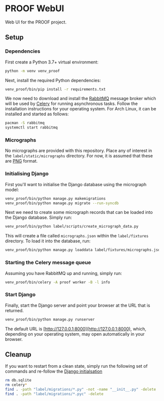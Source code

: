# PROOF WebUI

Web UI for the PROOF project.

## Setup

### Dependencies

First create a Python 3.7+ virtual environment:

```bash
python -m venv venv_proof
```

Next, install the required Python dependencies:

```bash
venv_proof/bin/pip install -r requirements.txt
```

We now need to download and install the [RabbitMQ](https://www.rabbitmq.com)
message broker which will be used by [Celery](http://www.celeryproject.org)
for running asynchronous tasks. Follow the installation instructions for
your operating system. For Arch Linux, it can be installed and started as
follows:

```bash
pacman -S rabbitmq
systemctl start rabbitmq
```

### Micrographs

No micrographs are provided with this repository. Place any of interest in
the `label/static/micrographs` directory. For now, it is assumed that these
are [PNG](https://en.wikipedia.org/wiki/Portable_Network_Graphics) format.

### Initialising Django

First you'll want to initialise the Django database using the micrograph model:

```bash
venv_proof/bin/python manage.py makemigrations
venv_proof/bin/python manage.py migrate --run-syncdb
```

Next we need to create some micrograph records that can be loaded into the
Django database. Simply run:

```bash
venv_proof/bin/python label/scripts/create_micrograph_data.py
```

This will create a file called `micrographs.json` within the `label/fixtures`
directory. To load it into the database, run:

```bash
venv_proof/bin/python manage.py loaddata label/fixtures/micrographs.json
```

### Starting the Celery message queue

Assuming you have RabbitMQ up and running, simply run:

```bash
venv_proof/bin/celery -A proof worker -B -l info
```

### Start Django

Finally, start the Django server and point your browser at the URL that is
returned.

```bash
venv_proof/bin/python manage.py runserver
```

The default URL is [http://127.0.0.1:8000](http://127.0.0.1:8000), which,
depending on your operating system, may open automatically in your browser.


## Cleanup

If you want to restart from a clean state, simply run the following set of
commands and re-follow the [Django initialsation](#initialising-django)

```bash
rm db.sqlite
rm celery*
find . -path "label/migrations/*.py" -not -name "__init__.py" -delete
find . -path "label/migrations/*.pyc" -delete
```
